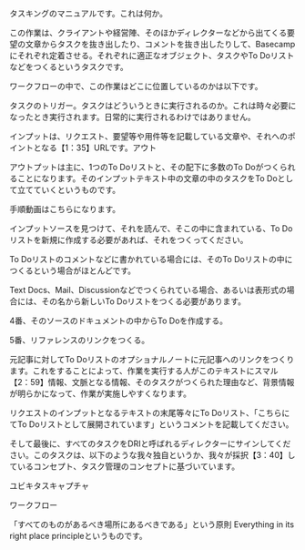 
タスキングのマニュアルです。これは何か。

この作業は、クライアントや経営陣、そのほかディレクターなどから出てくる要望の文章からタスクを抜き出したり、コメントを抜き出したりして、Basecampにそれぞれ定着させる。それぞれに適正なオブジェクト、タスクやTo Doリストなどをつくるというタスクです。

ワークフローの中で、この作業はどこに位置しているのかは以下です。

タスクのトリガー。タスクはどういうときに実行されるのか。これは時々必要になったとき実行されます。日常的に実行されるわけではありません。

インプットは、リクエスト、要望等や用件等を記載している文章や、それへのポイントとなる【1：35】URLです。アウト

アウトプットは主に、1つのTo Doリストと、その配下に多数のTo Doがつくられることになります。そのインプットテキスト中の文章の中のタスクをTo Doとして立てていくというものです。

手順動画はこちらになります。

インプットソースを見つけて、それを読んで、そこの中に含まれている、To Doリストを新規に作成する必要があれば、それをつくってください。

To Doリストのコメントなどに書かれている場合には、そのTo Doリストの中につくるという場合がほとんどです。

Text Docs、Mail、Discussionなどでつくられている場合、あるいは表形式の場合には、その名から新しいTo Doリストをつくる必要があります。

4番、そのソースのドキュメントの中からTo Doを作成する。

5番、リファレンスのリンクをつくる。

元記事に対してTo Doリストのオプショナルノートに元記事へのリンクをつくります。これをすることによって、作業を実行する人がこのテキストにスマル【2：59】情報、文脈となる情報、そのタスクがつくられた理由など、背景情報が明らかになって、作業が実施しやすくなります。

リクエストのインプットとなるテキストの末尾等々にTo Doリスト、「こちらにてTo Doリストとして展開されています」というコメントを記載してください。

そして最後に、すべてのタスクをDRIと呼ばれるディレクターにサインしてください。このタスクは、以下のような我々独自というか、我々が採択【3：40】しているコンセプト、タスク管理のコンセプトに基づいています。

ユビキタスキャプチャ

ワークフロー

「すべてのものがあるべき場所にあるべきである」という原則
Everything in its right place principleというものです。




